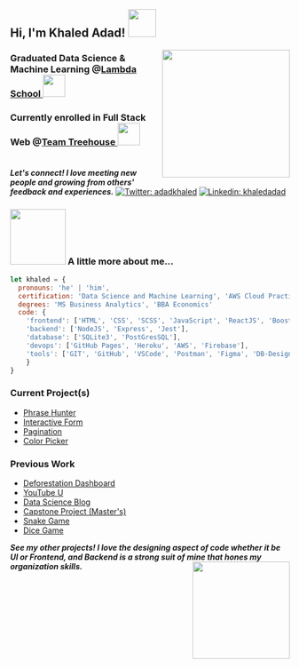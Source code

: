 <h2> Hi, I'm Khaled Adad! <img src="https://media.giphy.com/media/keySJvblcwvZU0ssQ2/giphy.gif" width="50"></h2>
<img align='right' src="https://media.giphy.com/media/l4pLY044apZFSX5YY/giphy.gif" width="230">
<h3>Graduated Data Science & Machine Learning @<a href="http://lambdaschool.com/">Lambda School </a><img src="https://media.giphy.com/media/W2XIJOMSFaXxgyNwKl/giphy.gif" width="40">
<h3>Currently enrolled in Full Stack Web @<a href="http://teamtreehouse.com/">Team Treehouse </a><img src="https://media.giphy.com/media/W2XIJOMSFaXxgyNwKl/giphy.gif" width="40">
</br><br/>
</h3>

<em><b>Let's connect! I love meeting new people and growing from others' feedback and experiences.</b></em>
[![Twitter: adadkhaled](https://img.shields.io/twitter/follow/adadkhaled?style=social)](https://twitter.com/adadkhaled)
[![Linkedin: khaledadad](https://img.shields.io/badge/-khaledadad-blue?style=flat-square&logo=Linkedin&logoColor=white&link=https://www.linkedin.com/in/khaledadad/)](https://www.linkedin.com/in/khaledadad/)

### <img src="https://media.giphy.com/media/dfIQG68floQuY/giphy.gif" width="100">  A little more about me... 
```javascript
let khaled = {
  pronouns: 'he' | 'him',
  certification: 'Data Science and Machine Learning', 'AWS Cloud Practitioner', 'Tableau Desktop Scpecialist'
  degrees: 'MS Business Analytics', 'BBA Economics' 
  code: {
    'frontend': ['HTML', 'CSS', 'SCSS', 'JavaScript', 'ReactJS', 'Boostrap/Reactstrap', 'Material UI'],
    'backend': ['NodeJS', 'Express', 'Jest'],
    'database': ['SQLite3', 'PostGresSQL'],
    'devops': ['GitHub Pages', 'Heroku', 'AWS', 'Firebase'],
    'tools': ['GIT', 'GitHub', 'VSCode', 'Postman', 'Figma', 'DB-Designer', 'React libraries'],
    }
}
```
### Current Project(s)
- [Phrase Hunter](https://www.khaledadad.com/treehouse/oop_game-v2/)
- [Interactive Form](https://www.khaledadad.com/interactive-form/)
- [Pagination](https://www.khaledadad.com/treehouse/data-pagination-and-filtering-v1/)
- [Color Picker](http://www.khaledadad.com/treehouse/a_random_quote_generator-v1/)

### Previous Work
- [Deforestation Dashboard](https://deforestationdashboard.netlify.com/)
- [YouTube U](https://youtube-u.netlify.com/)
- [Data Science Blog](https://www.khaledadad.com)
- [Capstone Project (Master's)](https://www.khaledadad.com/capstone)
- [Snake Game](https://www.khaledadad.com/snakegame)
- [Dice Game](https://www.khaledadad.com/dicegame)

<em><b>See my other projects! I love the designing aspect of code whether it be UI or Frontend, and Backend is a strong suit of mine that hones my organization skills.</b><img align='right' src="https://media.giphy.com/media/H1B6lS3N4zZ0fHmmXO/giphy.gif" width="175"></em>
